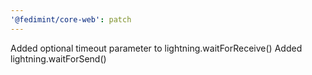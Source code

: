 ```yaml
---
'@fedimint/core-web': patch
---
```


Added optional timeout parameter to lightning.waitForReceive()
Added lightning.waitForSend()
